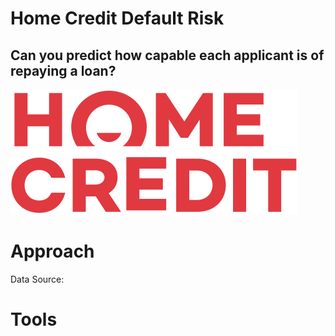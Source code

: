 # Home Credit Default Risk
## Can you predict how capable each applicant is of repaying a loan?
![Image description](sitelogo_red.png) <br />

# Approach 
Data Source: 

# Tools
